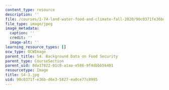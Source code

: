 ```yaml
---
content_type: resource
description: ''
file: /courses/1-74-land-water-food-and-climate-fall-2020/90c0371fe36bd6e35827ea0ce77c8995_S4-3.jpg
file_type: image/jpeg
image_metadata:
  caption: ''
  credit: ''
  image-alt: ''
learning_resource_types: []
ocw_type: OCWImage
parent_title: S4. Background Data on Food Security
parent_type: CourseSection
parent_uid: 8da17822-01c8-a1aa-e586-9f4dbbb56401
resourcetype: Image
title: S4-3.jpg
uid: 90c0371f-e36b-d6e3-5827-ea0ce77c8995
---
```

